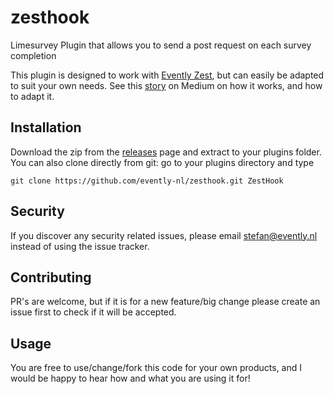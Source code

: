 # zesthook
Limesurvey Plugin that allows you to send a post request on each survey completion

This plugin is designed to work with [Evently Zest](https://zest.evently.nl), but can easily be adapted to suit your own needs.
See this [story](https://medium.com/@evently/creating-limesurvey-plugins-adcdf8d7e334#.ixjy5h1o1) on Medium on how it works, and how to adapt it. 

## Installation

Download the zip from the [releases](https://github.com/evently-nl/zesthook/releases) page and extract to your plugins folder. You can also clone directly from git: go to your plugins directory and type 
```
git clone https://github.com/evently-nl/zesthook.git ZestHook
```
## Security

If you discover any security related issues, please email stefan@evently.nl instead of using the issue tracker.

## Contributing

PR's are welcome, but if it is for a new feature/big change please create an issue first to check if it will be accepted.

## Usage

You are free to use/change/fork this code for your own products, and I would be happy to hear how and what you are using it for!

